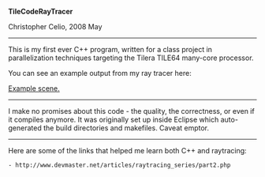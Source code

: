 **TileCodeRayTracer**

Christopher Celio, 2008 May


----------

This is my first ever C++ program, written for a class project in
parallelization techniques targeting the Tilera TILE64 many-core processor. 

You can see an example output from my ray tracer here:

[Example scene.](http://www.eecs.berkeley.edu/~celio/Christopher%20Celio_files/by%20default%20235.png)

----------

I make no promises about this code - the quality, the correctness, or even if it compiles anymore. It was originally set up inside Eclipse which auto-generated the build directories and makefiles. Caveat emptor.

----------

Here are some of the links that helped me learn both C++ and raytracing:

    - http://www.devmaster.net/articles/raytracing_series/part2.php


